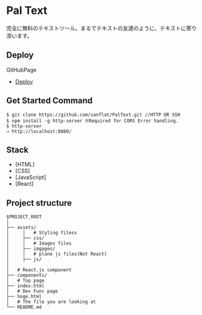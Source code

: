 # Pal Text
完全に無料のテキストツール。まるでテキストの友達のように、テキストに寄り添います。

## Deploy
 GitHubPage<br>
- [Deploy](https://sanflat.github.io/pal-text/index.html)

## Get Started Command
```
$ git clone https://github.com/sanflat/PalText.git //HTTP OR SSH
$ npm install -g http-server ※Required for CORS Error handling.
$ http-server
→ http://localhost:8080/
```

## Stack
- [HTML]
- [CSS]
- [JavaScript]
- [React]

## Project structure

```
$PROJECT_ROOT
│   
├── assets/
│     │   # Styling filess
│     ├── css/
│     │   # Images files
│     ├── imgages/
│     │   # plane js files(Not React)
│     ├── js/
│
│   # React.js component
├── components/
│   # Top page
├── index.html
│   # Dev Func page
├── hoge.html
│   # The file you are looking at
└── README.md
```
